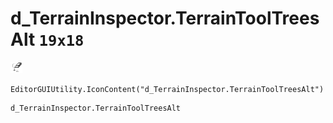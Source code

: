 # d_TerrainInspector.TerrainToolTreesAlt `19x18`
<img src="/img/d_TerrainInspector.TerrainToolTreesAlt.png" width=19 height=18>

``` CSharp
EditorGUIUtility.IconContent("d_TerrainInspector.TerrainToolTreesAlt")
```
```
d_TerrainInspector.TerrainToolTreesAlt
```
